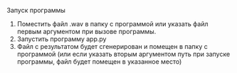 Запуск программы

1) Поместить файл .wav в папку с программой или указать файл первым аргументом при вызове программы.
2) Запустить программу app.py
3) Файл с результатом будет сгенерирован и помещен в папку с программой (или если указать вторым аргументом путь при запуске программы, файл будет помещен в указанное место)